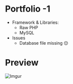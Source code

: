# Portfolio -1 
- Framework & Libraries: 
    - Raw PHP
    - MySQL
- Issues
    - Database file missing 😔

# Preview
![Imgur](https://i.imgur.com/V7PNVqu.png)